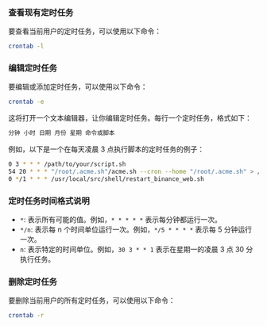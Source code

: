 ### 查看现有定时任务

要查看当前用户的定时任务，可以使用以下命令：

```sh
crontab -l
```

### 编辑定时任务

要编辑或添加定时任务，可以使用以下命令：

```sh
crontab -e
```

这将打开一个文本编辑器，让你编辑定时任务。每行一个定时任务，格式如下：

```sh
分钟 小时 日期 月份 星期 命令或脚本
```

例如，以下是一个在每天凌晨 3 点执行脚本的定时任务的例子：

```sh
0 3 * * * /path/to/your/script.sh
54 20 * * * "/root/.acme.sh"/acme.sh --cron --home "/root/.acme.sh" > /dev/null
0 */1 * * * /usr/local/src/shell/restart_binance_web.sh
```

### 定时任务时间格式说明

- `*`: 表示所有可能的值。例如，`* * * * *` 表示每分钟都运行一次。
- `*/n`: 表示每 n 个时间单位运行一次。例如，`*/5 * * * *` 表示每 5 分钟运行一次。
- `n`: 表示特定的时间单位。例如，`30 3 * * 1` 表示在星期一的凌晨 3 点 30 分执行任务。

### 删除定时任务

要删除当前用户的所有定时任务，可以使用以下命令：

```sh
crontab -r
```